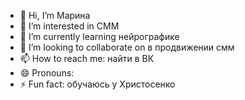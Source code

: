 - 👋 Hi, I’m Марина
- 👀 I’m interested in СММ
- 🌱 I’m currently learning нейрографике
- 💞️ I’m looking to collaborate on в продвижении смм
- 📫 How to reach me: найти в ВК
- 😄 Pronouns: 
- ⚡ Fun fact: обучаюсь у Христосенко 

<!---
MarinaAverina/MarinaAverina is a ✨ special ✨ repository because its `README.md` (this file) appears on your GitHub profile.
You can click the Preview link to take a look at your changes.
--->
